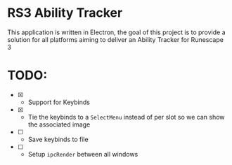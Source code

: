 # RS3 Ability Tracker

This application is written in Electron, the goal of this project is to provide a solution for all platforms aiming to deliver an Ability Tracker for Runescape 3

# TODO:
- [x] - Support for Keybinds
- [x] - Tie the keybinds to a `SelectMenu` instead of per slot so we can show the associated image
- [ ] - Save keybinds to file
- [ ] - Setup `ipcRender` between all windows